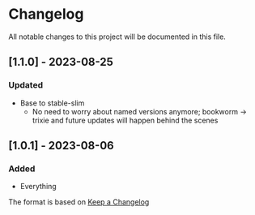 # Changelog

All notable changes to this project will be documented in this file.

## [1.1.0] - 2023-08-25
### Updated
- Base to stable-slim
  - No need to worry about named versions anymore; bookworm -> trixie and future updates will happen behind the scenes

## [1.0.1] - 2023-08-06
### Added
- Everything

The format is based on [Keep a Changelog](https://keepachangelog.com/en/1.0.0/)
